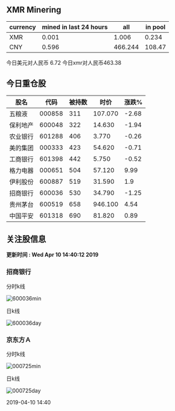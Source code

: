 ## XMR Minering

|currency|mined in last 24 hours|all|in pool|
|---|---|---|---|
|XMR|0.001|1.006|0.234|
|CNY|0.596|466.244|108.47|

今日美元对人民币 6.72	今日xmr对人民币463.38


## 今日重仓股 

|股名|代码|被持数|时价|涨跌%|
|---|---|---|---|---|
|五粮液|000858|311|107.070|-2.68|
|保利地产|600048|322|14.630|-1.94|
|农业银行|601288|406|3.770|-0.26|
|美的集团|000333|423|54.620|-0.71|
|工商银行|601398|442|5.750|-0.52|
|格力电器|000651|504|57.120|9.99|
|伊利股份|600887|519|31.590|1.9|
|招商银行|600036|530|34.790|-1.25|
|贵州茅台|600519|658|946.100|4.54|
|中国平安|601318|690|81.820|0.89|

## 关注股信息
**更新时间 : Wed Apr 10 14:40:12 2019**
### 招商银行 
分时k线

![600036min](http://image.sinajs.cn/newchart/min/n/sh600036.gif)

日k线

![600036day](http://image.sinajs.cn/newchart/daily/n/sh600036.gif)

### 京东方Ａ 
分时k线

![000725min](http://image.sinajs.cn/newchart/min/n/sz000725.gif)

日k线

![000725day](http://image.sinajs.cn/newchart/daily/n/sz000725.gif)

2019-04-10 14:40